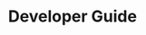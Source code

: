 ---
id: developer-guide
url: annotation/java/developer-guide
title: Developer Guide
weight: 3
description: "Developer guide explains how to manipulate various types of annotations in PDF, Word, Excel, PowerPoint documents and images inside your Java applications"
keywords: types of annotations, PDF, Word, Excel, PowerPoint, GroupDocs.Annotation Developer Guide, GroupDocs.Annotation Java Developer Guide, GroupDocs.Annotation Developer Guide Java, Using GroupDocs.Annotation for Java, GroupDocs.Annotation for Java use cases
productName: GroupDocs.Annotation for Java
hideChildren: False
structuredData:
    showOrganization: True
---